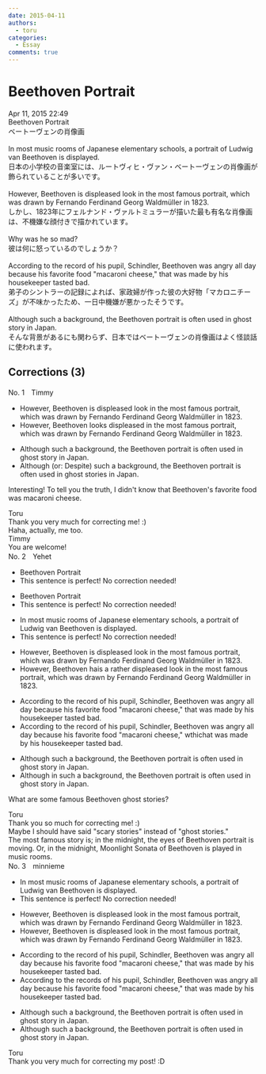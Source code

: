 ```yaml
---
date: 2015-04-11
authors:
  - toru
categories:
  - Essay
comments: true
---
```


# Beethoven Portrait
<div class="date">Apr 11, 2015 22:49</div>
<div id="post"><div id="body_show_ori">
Beethoven Portrait<br/>ベートーヴェンの肖像画<br/><br/>In most music rooms of Japanese elementary schools, a portrait of Ludwig van Beethoven is displayed.<br/>日本の小学校の音楽室には、ルートヴィヒ・ヴァン・ベートーヴェンの肖像画が飾られていることが多いです。<br/><br/>However, Beethoven is displeased look in the most famous portrait, which was drawn by Fernando Ferdinand Georg Waldmüller in 1823.<br/>しかし、1823年にフェルナンド・ヴァルトミュラーが描いた最も有名な肖像画は、不機嫌な顔付きで描かれています。<br/><br/>Why was he so mad?<br/>彼は何に怒っているのでしょうか？<br/><br/>According to the record of his pupil, Schindler, Beethoven was angry all day because his favorite food "macaroni cheese," that was made by his housekeeper tasted bad.<br/>弟子のシントラーの記録によれば、家政婦が作った彼の大好物「マカロニチーズ」が不味かったため、一日中機嫌が悪かったそうです。<br/><br/>Although such a background, the Beethoven portrait is often used in ghost story in Japan.<br/>そんな背景があるにも関わらず、日本ではベートーヴェンの肖像画はよく怪談話に使われます。
</div></div>

<!-- more -->


## Corrections (3)
<div id="block"><div class="first_name"> No. 1　<span class="just_name">Timmy</span></div><div id="block2">
<ul class="correction_field">
<li class="incorrect">However, Beethoven is displeased look in the most famous portrait, which was drawn by Fernando Ferdinand Georg Waldmüller in 1823.</li>
<li class="corrected correct">
However, Beethoven look<span class="f_blue">s</span> displeased in the most famous portrait, which was drawn by Fernando Ferdinand Georg Waldmüller in 1823.
</li>
</ul>
<ul class="correction_field">
<li class="incorrect">Although such a background, the Beethoven portrait is often used in ghost story in Japan.</li>
<li class="corrected correct">
Although (or: <span class="f_blue">Despite</span>) such a background, the Beethoven portrait is often used in ghost stor<span class="f_blue">ies</span> in Japan.
</li>
</ul>
<p class="comment_small">
 Interesting! To tell you the truth, I didn't know that Beethoven's favorite food was macaroni cheese.
</p>

</div><div class="name"><span class="just_name">Toru</span><br>
Thank you very much for correcting me! :)<br/>Haha, actually, me too.
</div>
<div class="name"><span class="just_name">Timmy</span><br>
You are welcome!
</div>
</div>
<div id="block"><div class="first_name"> No. 2　<span class="just_name">Yehet</span></div><div id="block2">
<ul class="correction_field">
<li class="incorrect">Beethoven Portrait</li>
<li class="corrected perfect">This sentence is perfect! No correction needed!</li>
</ul>
<ul class="correction_field">
<li class="incorrect">Beethoven Portrait</li>
<li class="corrected perfect">This sentence is perfect! No correction needed!</li>
</ul>
<ul class="correction_field">
<li class="incorrect">In most music rooms of Japanese elementary schools, a portrait of Ludwig van Beethoven is displayed.</li>
<li class="corrected perfect">This sentence is perfect! No correction needed!</li>
</ul>
<ul class="correction_field">
<li class="incorrect">However, Beethoven is displeased look in the most famous portrait, which was drawn by Fernando Ferdinand Georg Waldmüller in 1823.</li>
<li class="corrected correct">
However, Beethoven <span class="f_red">ha</span><span class="f_gray"><span class="sline">i</span></span>s <span class="f_red">a rather </span>displeased look in the most famous portrait, which was drawn by Fernando Ferdinand Georg Waldmüller in 1823.
</li>
</ul>
<ul class="correction_field">
<li class="incorrect">According to the record of his pupil, Schindler, Beethoven was angry all day because his favorite food "macaroni cheese," that was made by his housekeeper tasted bad.</li>
<li class="corrected correct">
According to the record of his pupil, Schindler, Beethoven was angry all day because his favorite food "macaroni cheese," <span class="f_red">w</span><span class="f_gray"><span class="sline">t</span></span>h<span class="f_red">ich</span><span class="f_gray"><span class="sline">at</span></span> was made by his housekeeper tasted bad.
</li>
</ul>
<ul class="correction_field">
<li class="incorrect">Although such a background, the Beethoven portrait is often used in ghost story in Japan.</li>
<li class="corrected correct">
Although <span class="f_red">in </span>such a background, the Beethoven portrait is often used in ghost story in Japan.
</li>
</ul>
<p class="comment_small">
 What are some famous Beethoven ghost stories?
</p>

</div><div class="name"><span class="just_name">Toru</span><br>
Thank you so much for correcting me! :)<br/>Maybe I should have said "scary stories" instead of "ghost stories."<br/>The most famous story is; in the midnight, the eyes of Beethoven portrait is moving. Or, in the midnight, Moonlight Sonata of Beethoven is played in music rooms.
</div>
</div>
<div id="block"><div class="first_name"> No. 3　<span class="just_name">minnieme</span></div><div id="block2">
<ul class="correction_field">
<li class="incorrect">In most music rooms of Japanese elementary schools, a portrait of Ludwig van Beethoven is displayed.</li>
<li class="corrected perfect">This sentence is perfect! No correction needed!</li>
</ul>
<ul class="correction_field">
<li class="incorrect">However, Beethoven is displeased look in the most famous portrait, which was drawn by Fernando Ferdinand Georg Waldmüller in 1823.</li>
<li class="corrected correct">
However, Beethoven is displeased look in the most famous portrait, which was drawn by Fernando Ferdinand Georg Waldmüller in 1823.
</li>
</ul>
<ul class="correction_field">
<li class="incorrect">According to the record of his pupil, Schindler, Beethoven was angry all day because his favorite food "macaroni cheese," that was made by his housekeeper tasted bad.</li>
<li class="corrected correct">
According to the record<span class="f_blue">s</span> of his pupil, Schindler, Beethoven was angry all day because his favorite food "macaroni cheese," that was made by his housekeeper tasted bad.
</li>
</ul>
<ul class="correction_field">
<li class="incorrect">Although such a background, the Beethoven portrait is often used in ghost story in Japan.</li>
<li class="corrected correct">
Although such a background, the Beethoven portrait is often used in ghost story in Japan.
</li>
</ul>
</div><div class="name"><span class="just_name">Toru</span><br>
Thank you very much for correcting my post! :D
</div>
</div>
